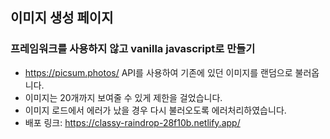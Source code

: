 ## 이미지 생성 페이지

### 프레임워크를 사용하지 않고 vanilla javascript로 만들기

- https://picsum.photos/ API를 사용하여 기존에 있던 이미지를 랜덤으로 불러옵니다.
- 이미지는 20개까지 보여줄 수 있게 제한을 걸었습니다.
- 이미지 로드에서 에러가 났을 경우 다시 불러오도록 에러처리하였습니다.
- 배포 링크: https://classy-raindrop-28f10b.netlify.app/
